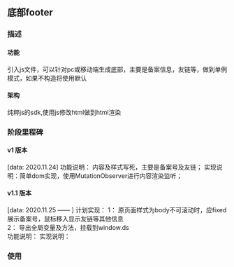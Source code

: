 ## 底部footer

### 描述

#### 功能
引入js文件，可以针对pc或移动端生成底部，主要是备案信息，友链等，做到单例模式，如果不构造将使用默认
#### 架构
纯粹js的sdk,使用js修改html做到html渲染

### 阶段里程碑

#### v1 版本
[data: 2020.11.24]
功能说明： 内容及样式写死，主要是备案号及友链；
实现说明：简单dom实现，使用MutationObserver进行内容渲染监听；

#### v1.1 版本
[data: 2020.11.25 —— ]
计划实现：
    1： 原页面样式为body不可滚动时，应fixed展示备案号，鼠标移入显示友链等其他信息   
    2： 导出全局变量及方法，挂载到window.ds  
功能说明： 
实现说明：

### 使用